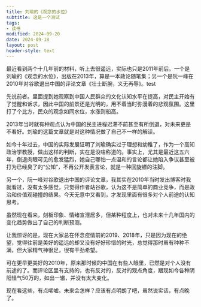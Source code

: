 ```yaml
---
title: 刘瑜的《观念的水位》
subtitle: 这是一个测试
tags: 
- 读书
modified: 2024-09-20
date: 2024-09-18
layout: post
header-style: text
---
```


最近看到两个十几年前的材料，听上去很遥远，实际也只是2011年前后。一个是刘瑜的《观念的水位》，出版在2013年，算是一本政论随笔集；另一个是阮一峰在2010年对谷歌退出中国的评论文章《壮士断腕，义无再辱》。test

先说前者。里面提到她观察到中国人民群众的文化认知水平在提高，对民主开始有了觉醒和诉求，因此中国的前景还是光明的，用不着当时弥漫着的悲观氛围。这里打了个比方，民众的观念如同水位，水涨则船高。

2013年当时就有种观点认为中国的民主进程迟滞不前甚至有所倒退，对未来更是不看好。刘瑜的这篇文章就是对这种情况做了自己不一样的解读。

如今十年过去，中国的实际发展证明了刘瑜确实过于理想和幼稚了，作为一个高知政治学教授，做出这样的判断，实在是没啥称道的。事实上，尤其是最近这五六年，倒退肉眼可见的愈发猛烈，她自己哪怕一点温和的言论都让她陷入争议甚至被打为已经臭了的“公知”，不再公开发表言论，就是一种回旋镖的注脚。

另一个，阮一峰对谷歌退出中国的评论文章，我其实在2010年当时发出博客时我就看过，没有太多感觉，只觉得作者站谷歌，认为这不是简单的商业竞争，而是政治和价值观碰撞的结果。今天无意中又看到，才发现里面有很多对个人前途的认知思考。

虽然现在看来，刻板印象、情绪宣泄居多，但某种程度上，也对未来十几年国内的变化趋势做出了自己的判断预测。

让我惊讶的是，现在大家总在怀念疫情前的2019、2018年，只是因为现在的绝望，觉得往前是美好的遥远的却又没有好好珍惜的时光，总觉得那时虽有种种不满，但大家精气神很足，很有干劲希望。

可在更早更美好的2010年，原来那时候的中国在有些人眼里，已然是对个人没有前途的了。而评论区里有支持的，也有反对的，反对的观点角度，跟现如今各种阴阳怪气50万的，如出一辙，并没有太大变化。

现在看这些，有点唏嘘。未来会怎样？应该有点明朗了吧，虽然说实话，有点晚了。